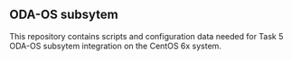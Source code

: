 ODA-OS subsytem
---------------

This repository contains scripts and configuration data needed for Task 5 ODA-OS subsytem integration on the CentOS 6x system.
